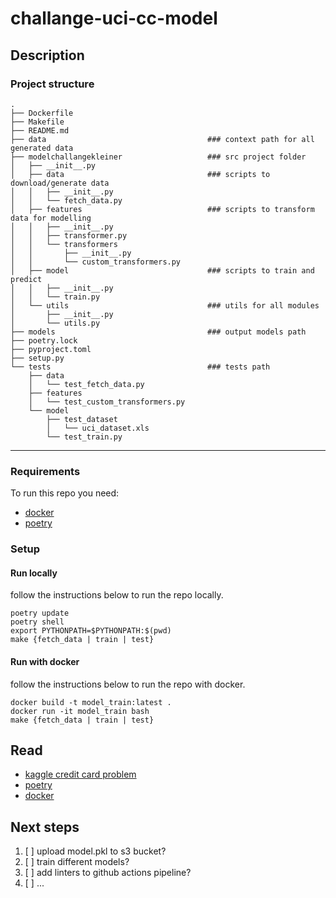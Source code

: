 # challange-uci-cc-model

## Description

### Project structure

```
.
├── Dockerfile
├── Makefile
├── README.md
├── data                                    ### context path for all generated data
├── modelchallangekleiner                   ### src project folder
│   ├── __init__.py
│   ├── data                                ### scripts to download/generate data
│   │   ├── __init__.py
│   │   └── fetch_data.py
│   ├── features                            ### scripts to transform data for modelling
│   │   ├── __init__.py
│   │   ├── transformer.py
│   │   └── transformers
│   │       ├── __init__.py
│   │       └── custom_transformers.py
│   ├── model                               ### scripts to train and predict
│   │   ├── __init__.py
│   │   └── train.py
│   └── utils                               ### utils for all modules
│       ├── __init__.py
│       └── utils.py
├── models                                  ### output models path
├── poetry.lock
├── pyproject.toml
├── setup.py
└── tests                                   ### tests path
    ├── data
    │   └── test_fetch_data.py
    ├── features
    │   └── test_custom_transformers.py
    └── model
        ├── test_dataset
        │   └── uci_dataset.xls
        └── test_train.py
```

---

### Requirements

To run this repo you need:

- [docker](https://www.docker.com/)
- [poetry](https://python-poetry.org/)

### Setup

#### Run locally

follow the instructions below to run the repo locally.

```
poetry update
poetry shell
export PYTHONPATH=$PYTHONPATH:$(pwd)
make {fetch_data | train | test}
```

#### Run with docker

follow the instructions below to run the repo with docker.

```
docker build -t model_train:latest .
docker run -it model_train bash
make {fetch_data | train | test}
```

## Read

- [kaggle credit card problem](https://www.kaggle.com/lucabasa/credit-card-default-a-very-pedagogical-notebook#Introduction)
- [poetry](https://python-poetry.org/)
- [docker](https://www.docker.com/)


## Next steps

1. [ ] upload model.pkl to s3 bucket?
2. [ ] train different models?
3. [ ] add linters to github actions pipeline?
4. [ ] ...
